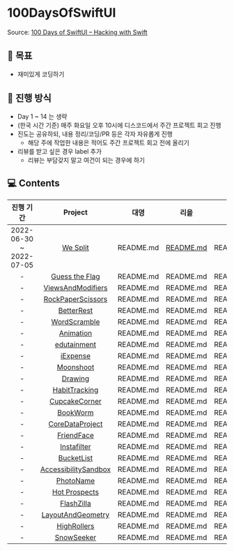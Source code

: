 # 100DaysOfSwiftUI

Source: [100 Days of SwiftUI – Hacking with Swift](https://www.hackingwithswift.com/100/swiftui)

## 🎯 목표

- 재미있게 코딩하기

## 📌 진행 방식

- Day 1 ~ 14 는 생략
- (한국 시간 기준) 매주 화요일 오후 10시에 디스코드에서 주간 프로젝트 회고 진행
- 진도는 공유하되, 내용 정리/코딩/PR 등은 각자 자유롭게 진행
  - 해당 주에 작업한 내용은 적어도 주간 프로젝트 회고 전에 올리기
- 리뷰를 받고 싶은 경우 label 추가
  - 리뷰는 부담갖지 말고 여건이 되는 경우에 하기

## 💻 Contents

| 진행 기간 | Project | 대영 | 리을 | 무림 | 밀사 | 셑셑 |
| :-: | :-: | :-: | :-: | :-: | :-: | :-: | 
| 2022-06-30 ~ 2022-07-05 | [We Split](https://www.hackingwithswift.com/100/swiftui/16) | README.md | [README.md](./WeSplit/rieul/README.md) | README.md | README.md | README.md |
| - | [Guess the Flag](https://www.hackingwithswift.com/100/swiftui/20) | README.md | README.md | README.md | README.md | README.md |
| - | [ViewsAndModifiers](https://www.hackingwithswift.com/100/swiftui/23) | README.md | README.md | README.md | README.md | README.md |
| - | [RockPaperScissors](https://www.hackingwithswift.com/guide/ios-swiftui/2/3/challenge) | README.md | README.md | README.md | README.md | README.md |
| - | [BetterRest](https://www.hackingwithswift.com/100/swiftui/26) | README.md | README.md | README.md | README.md | README.md |
| - | [WordScramble](https://www.hackingwithswift.com/100/swiftui/29) | README.md | README.md | README.md | README.md | README.md |
| - | [Animation](https://www.hackingwithswift.com/100/swiftui/32) | README.md | README.md | README.md | README.md | README.md |
| - | [edutainment](https://www.hackingwithswift.com/guide/ios-swiftui/3/3/challenge) | README.md | README.md | README.md | README.md | README.md |
| - | [iExpense](https://www.hackingwithswift.com/100/swiftui/36) | README.md | README.md | README.md | README.md | README.md |
| - | [Moonshoot](https://www.hackingwithswift.com/100/swiftui/39) | README.md | README.md | README.md | README.md | README.md |
| - | [Drawing](https://www.hackingwithswift.com/100/swiftui/43) | README.md | README.md | README.md | README.md | README.md |
| - | [HabitTracking](https://www.hackingwithswift.com/guide/ios-swiftui/4/3/challenge) | README.md | README.md | README.md | README.md | README.md |
| - | [CupcakeCorner](https://www.hackingwithswift.com/100/swiftui/49) | README.md | README.md | README.md | README.md | README.md |
| - | [BookWorm](https://www.hackingwithswift.com/100/swiftui/53) | README.md | README.md | README.md | README.md | README.md |
| - | [CoreDataProject](https://www.hackingwithswift.com/100/swiftui/57) | README.md | README.md | README.md | README.md | README.md |
| - | [FriendFace](https://www.hackingwithswift.com/guide/ios-swiftui/5/3/challenge) | README.md | README.md | README.md | README.md | README.md |
| - | [Instafilter](https://www.hackingwithswift.com/100/swiftui/62) | README.md | README.md | README.md | README.md | README.md |
| - | [BucketList](https://www.hackingwithswift.com/100/swiftui/68) | README.md | README.md | README.md | README.md | README.md |
| - | [AccessibilitySandbox](https://www.hackingwithswift.com/100/swiftui/74) | README.md | README.md | README.md | README.md | README.md |
| - | [PhotoName](https://www.hackingwithswift.com/guide/ios-swiftui/6/3/challenge) | README.md | README.md | README.md | README.md | README.md |
| - | [Hot Prospects](https://www.hackingwithswift.com/100/swiftui/79) | README.md | README.md | README.md | README.md | README.md |
| - | [FlashZilla](https://www.hackingwithswift.com/100/swiftui/86) | README.md | README.md | README.md | README.md | README.md |
| - | [LayoutAndGeometry](https://www.hackingwithswift.com/100/swiftui/92) | README.md | README.md | README.md | README.md | README.md |
| - | [HighRollers](https://www.hackingwithswift.com/guide/ios-swiftui/7/3/challenge) | README.md | README.md | README.md | README.md | README.md |
| - | [SnowSeeker](https://www.hackingwithswift.com/100/swiftui/96) | README.md | README.md | README.md | README.md | README.md |